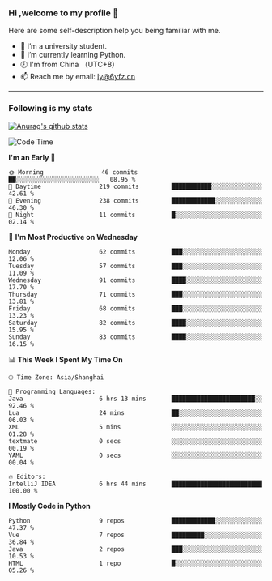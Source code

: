 ### Hi ,welcome to my profile 👋
Here are some self-description help you being familiar with me.
<!--
**liuyunfz/liuyunfz** is a ✨ _special_ ✨ repository because its `README.md` (this file) appears on your GitHub profile.
- 👯 I’m looking to collaborate on ...
- 🤔 I’m looking for help with ...
Here are some ideas to get you started:
-->
- 🏫 I’m a university student.
- 💪 I’m currently learning Python.
- 🕗 I'm from China （UTC+8）
- 📫 Reach me by email: [ly@6yfz.cn](mailto:ly@6yfz.cn)
  
---
### Following is my stats
  
[![Anurag's github stats](https://github-readme-stats.vercel.app/api?username=liuyunfz)](https://github.com/anuraghazra/github-readme-stats)
  
<!--START_SECTION:waka-->
![Code Time](http://img.shields.io/badge/Code%20Time-426%20hrs%2045%20mins-blue)

**I'm an Early 🐤** 

```text
🌞 Morning                46 commits          ██░░░░░░░░░░░░░░░░░░░░░░░   08.95 % 
🌆 Daytime                219 commits         ███████████░░░░░░░░░░░░░░   42.61 % 
🌃 Evening                238 commits         ████████████░░░░░░░░░░░░░   46.30 % 
🌙 Night                  11 commits          █░░░░░░░░░░░░░░░░░░░░░░░░   02.14 % 
```
📅 **I'm Most Productive on Wednesday** 

```text
Monday                   62 commits          ███░░░░░░░░░░░░░░░░░░░░░░   12.06 % 
Tuesday                  57 commits          ███░░░░░░░░░░░░░░░░░░░░░░   11.09 % 
Wednesday                91 commits          ████░░░░░░░░░░░░░░░░░░░░░   17.70 % 
Thursday                 71 commits          ███░░░░░░░░░░░░░░░░░░░░░░   13.81 % 
Friday                   68 commits          ███░░░░░░░░░░░░░░░░░░░░░░   13.23 % 
Saturday                 82 commits          ████░░░░░░░░░░░░░░░░░░░░░   15.95 % 
Sunday                   83 commits          ████░░░░░░░░░░░░░░░░░░░░░   16.15 % 
```


📊 **This Week I Spent My Time On** 

```text
🕑︎ Time Zone: Asia/Shanghai

💬 Programming Languages: 
Java                     6 hrs 13 mins       ███████████████████████░░   92.46 % 
Lua                      24 mins             ██░░░░░░░░░░░░░░░░░░░░░░░   06.03 % 
XML                      5 mins              ░░░░░░░░░░░░░░░░░░░░░░░░░   01.28 % 
textmate                 0 secs              ░░░░░░░░░░░░░░░░░░░░░░░░░   00.19 % 
YAML                     0 secs              ░░░░░░░░░░░░░░░░░░░░░░░░░   00.04 % 

🔥 Editors: 
IntelliJ IDEA            6 hrs 44 mins       █████████████████████████   100.00 % 
```

**I Mostly Code in Python** 

```text
Python                   9 repos             ████████████░░░░░░░░░░░░░   47.37 % 
Vue                      7 repos             █████████░░░░░░░░░░░░░░░░   36.84 % 
Java                     2 repos             ███░░░░░░░░░░░░░░░░░░░░░░   10.53 % 
HTML                     1 repo              █░░░░░░░░░░░░░░░░░░░░░░░░   05.26 % 
```




<!--END_SECTION:waka-->
